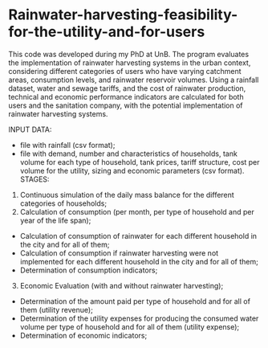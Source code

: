 # Rainwater-harvesting-feasibility-for-the-utility-and-for-users
This code was developed during my PhD at UnB.
The program evaluates the implementation of rainwater harvesting systems in the urban context, considering different categories of users who have varying catchment areas, consumption levels, and rainwater reservoir volumes. Using a rainfall dataset, water and sewage tariffs, and the cost of rainwater production, technical and economic performance indicators are calculated for both users and the sanitation company, with the potential implementation of rainwater harvesting systems.

INPUT DATA:
  - file with rainfall (csv format);
  - file with demand, number and characteristics of households, tank volume for each type of household, tank prices, tariff structure, cost per volume for the utility, sizing and economic parameters (csv format).
STAGES:
1) Continuous simulation of the daily mass balance for the different categories of households;
2) Calculation of consumption (per month, per type of household and per year of the life span);
  - Calculation of consumption of rainwater for each different household in the city and for all of them;
  - Calculation of consumption if rainwater harvesting were not implemented for each different household in the city and for all of them;
  - Determination of consumption indicators;
3) Economic Evaluation (with and without rainwater harvesting);
  - Determination of the amount paid per type of household and for all of them (utility revenue);
  - Determination of the utility expenses for producing the consumed water volume per type of household and for all of them (utility expense);
  - Determination of economic indicators;
